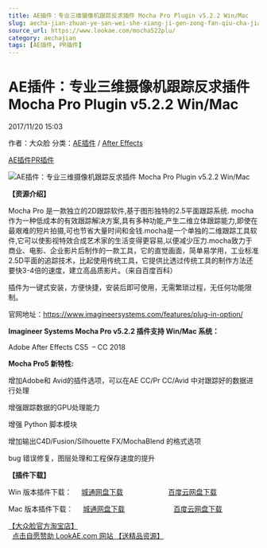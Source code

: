 ```yaml
---
title: AE插件：专业三维摄像机跟踪反求插件 Mocha Pro Plugin v5.2.2 Win/Mac
slug: aecha-jian-zhuan-ye-san-wei-she-xiang-ji-gen-zong-fan-qiu-cha-jian-mocha-pro-plugin-v5-2-2-win-mac
source_url: https://www.lookae.com/mocha522plu/
category: aechajian
tags: [AE插件, PR插件]
---
```

# AE插件：专业三维摄像机跟踪反求插件 Mocha Pro Plugin v5.2.2 Win/Mac

2017/11/20 15:03

作者：大众脸
分类：[AE插件](https://www.lookae.com/after-effects/aechajian/) / [After Effects](https://www.lookae.com/after-effects/)

[AE插件](https://www.lookae.com/tag/ae%e6%8f%92%e4%bb%b6/)[PR插件](https://www.lookae.com/tag/pr%e6%8f%92%e4%bb%b6/)

![AE插件：专业三维摄像机跟踪反求插件 Mocha Pro Plugin v5.2.2 Win/Mac](https://www.lookae.com/wp-content/uploads/2016/06/mocha5.jpg "AE插件：专业三维摄像机跟踪反求插件 Mocha Pro Plugin v5.2.2 Win/Mac-LookAE.com")

**【资源介绍】**

Mocha Pro 是一款独立的2D跟踪软件,基于图形独特的2.5平面跟踪系统. mocha 作为一种低成本的有效跟踪解决方案,具有多种功能,产生二维立体跟踪能力,即使在最艰难的短片拍摄,可也节省大量时间和金钱.mocha是一个单独的二维跟踪工具软件,它可以使影视特效合成艺术家的生活变得更容易,以便减少压力.mocha致力于商业、电影、企业影片后制作的一款工具，它的直觉画面，简单易学用，工业标准2.5D平面的追踪技术，比起使用传统工具，它提供比透过传统工具的制作方法还要快3-4倍的速度，建立高品质影片。（来自百度百科）

插件为一键式安装，方便快捷，安装后即可使用，无需繁琐过程，无任何功能限制。

官网地址：https://www.imagineersystems.com/features/plug-in-option/

**Imagineer Systems Mocha Pro v5.2.2 插件支持 Win/Mac 系统：**

Adobe After Effects CS5  – CC 2018

**Mocha Pro5 新特性:**

增加Adobe和 Avid的插件选项，可以在AE CC/Pr CC/Avid 中对跟踪好的数据进行处理

增强跟踪数据的GPU处理能力

增强 Python 脚本模块

增加输出C4D/Fusion/Silhouette FX/MochaBlend 的格式选项

bug 错误修复，图层处理和工程保存速度的提升

**【插件下载】**

Win 版本插件下载：     [城通网盘下载](https://lookae.ctfile.com/fs/680462-228959097)                       [百度云网盘下载](https://pan.baidu.com/s/1boIeLt1)

Mac 版本插件下载：     [城通网盘下载](https://lookae.ctfile.com/fs/680462-228959136)                         [百度云网盘下载](https://pan.baidu.com/s/1i51nM5J)

[【大众脸官方淘宝店】](https://lookae.taobao.com/)                [点击自愿赞助 LookAE.com 网站 【送精品资源】](https://www.lookae.com/sponsor/)
